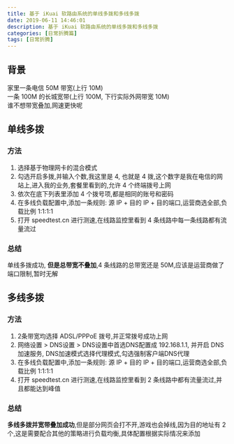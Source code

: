```yaml
---
title: 基于 iKuai 软路由系统的单线多拨和多线多拨
date: 2019-06-11 14:46:01
description: 基于 iKuai 软路由系统的单线多拨和多线多拨
categories: [日常折腾篇]
tags: [日常折腾]
---
```


<!-- more -->
## 背景
家里一条电信 50M 带宽(上行 10M)  
一条 100M 的长城宽带(上行 100M, 下行实际外网带宽 10M)  
谁不想带宽叠加,网速更快呢

## 单线多拨
### 方法
1. 选择基于物理网卡的混合模式
2. 勾选开启多拨,并输入个数,我这里是 4, 也就是 4 拨,这个数字是我在电信的网站上,进入我的业务,套餐里看到的,允许 4 个终端拨号上网
3. 依次在底下列表里添加 4 个拨号项,都是相同的账号和密码
4. 在多线负载配置中,添加一条规则: 源 IP + 目的 IP + 目的端口,运营商选全部,负载比例 1:1:1:1
5. 打开 speedtest.cn 进行测速,在线路监控里看到 4 条线路中每一条线路都有流量流过

### 总结
单线多拨成功, **但是总带宽不叠加**,4 条线路的总带宽还是 50M,应该是运营商做了端口限制,暂时无解

## 多线多拨
### 方法
1. 2条带宽均选择 ADSL/PPPoE 拨号,并正常拨号成功上网
2. 网络设置 > DNS设置 > DNS设置中首选DNS配置成 192.168.1.1, 并开启 DNS加速服务, DNS加速模式选择代理模式,勾选强制客户端DNS代理
3. 在多线负载配置中,添加一条规则: 源 IP + 目的 IP + 目的端口,运营商选全部,负载比例 1:1:1:1
4. 打开 speedtest.cn 进行测速,在线路监控里看到 2 条线路中都有流量流过,并且都能达到峰值

### 总结
**多线多拨并宽带叠加成功**,但是部分网页会打不开,游戏也会掉线,因为目的地址有 2 个,这是需要配合其他的策略进行负载均衡,具体配置根据实际情况来添加
